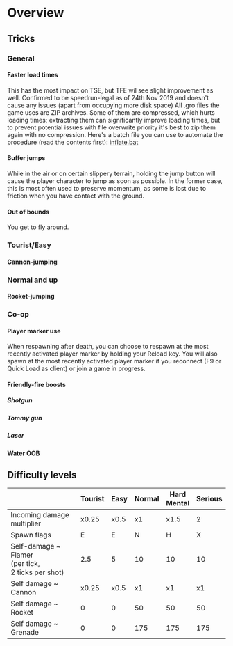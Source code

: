 # Overview

## Tricks

### General


#### Faster load times
This has the most impact on TSE, but TFE wil see slight improvement as well. Confirmed to be speedrun-legal as of 24th Nov 2019 and doesn't cause any issues (apart from occupying more disk space)
All .gro files the game uses are ZIP archives. Some of them are compressed, which hurts loading times; extracting them can significantly improve loading times, but to prevent potential issues with file overwrite priority it's best to zip them again with no compression. Here's a batch file you can use to automate the procedure (read the contents first): [inflate.bat](inflate.bat)


#### Buffer jumps

While in the air or on certain slippery terrain, holding the jump button will cause the player character to jump as soon as possible. In the former case, this is most often used to preserve momentum, as some is lost due to friction when you have contact with the ground.

#### Out of bounds

You get to fly around.

### Tourist/Easy

#### Cannon-jumping

### Normal and up

#### Rocket-jumping

### Co-op

#### Player marker use

When respawning after death, you can choose to respawn at the most recently activated player marker by holding your Reload key. You will also spawn at the most recently activated player marker if you reconnect (F9 or Quick Load as client) or join a game in progress.

#### Friendly-fire boosts

##### Shotgun

##### Tommy gun

##### Laser

#### Water OOB

## Difficulty levels

|                                                          | Tourist | Easy | Normal | Hard<br>Mental | Serious |
|----------------------------------------------------------|---------|------|--------|----------------|---------|
| Incoming damage <br>multiplier                           | x0.25   | x0.5 | x1     | x1.5           | 2       |
| Spawn flags                                              | E       | E    | N      | H              | X       |
| Self-damage ~ Flamer<br>(per tick, <br>2 ticks per shot) | 2.5     | 5    | 10     | 10             | 10      |
| Self damage ~ Cannon                                     | x0.25   | x0.5 | x1     | x1             | x1      |
| Self damage ~ Rocket                                     | 0       | 0    | 50     | 50             | 50      |
| Self damage ~ Grenade                                    | 0       | 0    | 175    | 175            | 175     |
